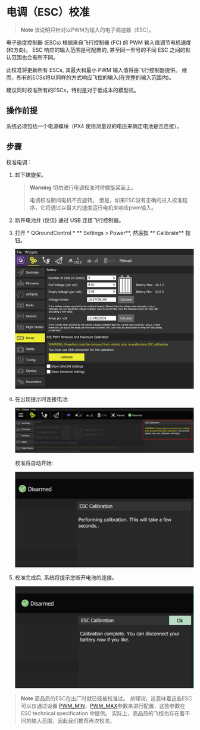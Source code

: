 # 电调（ESC）校准

> **Note** 该说明只针对以PWM为输入的电子调速器（ESC）。

电子速度控制器 (ESCs) 根据来自飞行控制器 (FC) 的 PWM 输入值调节电机速度 (和方向)。 ESC 响应的输入范围是可配置的, 甚至同一型号的不同 ESC 之间的默认范围也会有所不同。

此校准将更新所有 ESCs, 其最大和最小 PWM 输入值将由飞行控制器提供。 继而，所有的ECSs将以同样的方式响应飞控的输入(在完整的输入范围内)。

建议同时校准所有的ESCs，特别是对于低成本的模型机。

## 操作前提

系统必须包括一个电源模块（PX4 使用测量过的电压来确定电池是否连接）。

## 步骤

校准电调：

1. 卸下螺旋桨。
    
    > **Warning** 切勿进行电调校准时将螺旋桨装上。
    > 
    > 电调校准期间电机不应旋转。 但是，如果ESC没有正确的进入校准程序，它将通过以最大的速度运行电机来响应pwm输入。

2. 断开电池并 (仅仅) 通过 USB 连接飞行控制器。

3. 打开 * QGroundControl * ** Settings > Power**, 然后按 ** Calibrate** 按钮。
    
    ![ESC校准步骤1](../../images/qgc_esc_calibration.png)

4. 在出现提示时连接电池:
    
    ![ESC校准步骤2](../../images/esc_calibration_step_2.png)
    
    校准将自动开始:
    
    ![ESC校准步骤3](../../images/esc_calibration_step_3.png)

5. 校准完成后, 系统将提示您断开电池的连接。
    
    ![ESC校准步骤4](../../images/esc_calibration_step_4.png)

> **Note** 高品质的ESC在出厂时就已经被校准过。 *按理说*，这意味着这些ESC可以仅通过设置 [PWM_MIN](../advanced_config/parameter_reference.md#PWM_MIN)，[PWM_MAX](../advanced_config/parameter_reference.md#PWM_MAX)参数来进行配置，这些参数在 ESC technical specification 中提供。 实际上，高品质的飞控也存在着不同的输入范围，因此我们推荐再次校准。